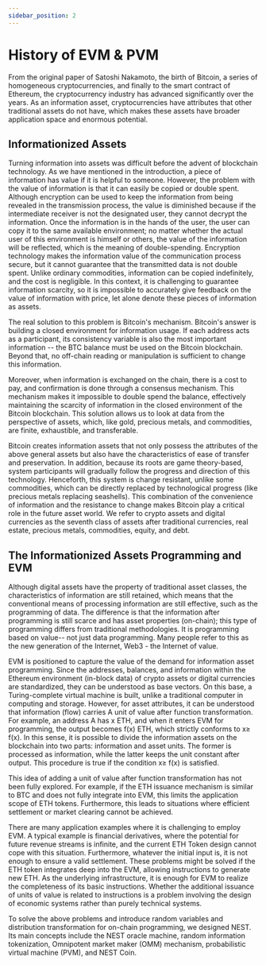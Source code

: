 ```yaml
---
sidebar_position: 2
---
```


# History of EVM & PVM

From the original paper of Satoshi Nakamoto, the birth of Bitcoin, a series of homogeneous cryptocurrencies, and finally to the smart contract of Ethereum, the cryptocurrency industry has advanced significantly over the years. As an information asset, cryptocurrencies have attributes that other traditional assets do not have, which makes these assets have broader application space and enormous potential.

## Informationized Assets

Turning information into assets was difficult before the advent of blockchain technology. As we have mentioned in the introduction, a piece of information has value if it is helpful to someone. However, the problem with the value of information is that it can easily be copied or double spent. Although encryption can be used to keep the information from being revealed in the transmission process, the value is diminished because if the intermediate receiver is not the designated user, they cannot decrypt the information. Once the information is in the hands of the user, the user can copy it to the same available environment; no matter whether the actual user of this environment is himself or others, the value of the information will be reflected, which is the meaning of double-spending. Encryption technology makes the information value of the communication process secure, but it cannot guarantee that the transmitted data is not double spent. Unlike ordinary commodities, information can be copied indefinitely, and the cost is negligible. In this context, it is challenging to guarantee information scarcity, so it is impossible to accurately give feedback on the value of information with price, let alone denote these pieces of information as assets.

The real solution to this problem is Bitcoin's mechanism. Bitcoin's answer is building a closed environment for information usage. If each address acts as a participant, its consistency variable is also the most important information -- the BTC balance must be used on the Bitcoin blockchain. Beyond that, no off-chain reading or manipulation is sufficient to change this information.

Moreover, when information is exchanged on the chain, there is a cost to pay, and confirmation is done through a consensus mechanism. This mechanism makes it impossible to double spend the balance, effectively maintaining the scarcity of information in the closed environment of the Bitcoin blockchain. This solution allows us to look at data from the perspective of assets, which, like gold, precious metals, and commodities, are finite, exhaustible, and transferable.

Bitcoin creates information assets that not only possess the attributes of the above general assets but also have the characteristics of ease of transfer and preservation. In addition, because its roots are game theory-based, system participants will gradually follow the progress and direction of this technology. Henceforth, this system is change resistant, unlike some commodities, which can be directly replaced by technological progress (like precious metals replacing seashells). This combination of the convenience of information and the resistance to change makes Bitcoin play a critical role in the future asset world. We refer to crypto assets and digital currencies as the seventh class of assets after traditional currencies, real estate, precious metals, commodities, equity, and debt.

## The Informationized Assets Programming and EVM

Although digital assets have the property of traditional asset classes, the characteristics of information are still retained, which means that the conventional means of processing information are still effective, such as the programming of data. The difference is that the information after programming is still scarce and has asset properties (on-chain); this type of programming differs from traditional methodologies. It is programming based on value-- not just data programming. Many people refer to this as the new generation of the Internet, Web3 - the Internet of value.

EVM is positioned to capture the value of the demand for information asset programming. Since the addresses, balances, and information within the Ethereum environment (in-block data) of crypto assets or digital currencies are standardized, they can be understood as base vectors. On this base, a Turing-complete virtual machine is built, unlike a traditional computer in computing and storage. However, for asset attributes, it can be understood that information (flow) carries A unit of value after function transformation. For example, an address A has x ETH, and when it enters EVM for programming, the output becomes f(x) ETH, which strictly conforms to x≥ f(x). In this sense, it is possible to divide the information assets on the blockchain into two parts: information and asset units. The former is processed as information, while the latter keeps the unit constant after output. This procedure is true if the condition x≥ f(x) is satisfied.

This idea of adding a unit of value after function transformation has not been fully explored. For example, if the ETH issuance mechanism is similar to BTC and does not fully integrate into EVM, this limits the application scope of ETH tokens. Furthermore, this leads to situations where efficient settlement or market clearing cannot be achieved.

There are many application examples where it is challenging to employ EVM. A typical example is financial derivatives, where the potential for future revenue streams is infinite, and the current ETH Token design cannot cope with this situation. Furthermore, whatever the initial input is, it is not enough to ensure a valid settlement. These problems might be solved if the ETH token integrates deep into the EVM, allowing instructions to generate new ETH. As the underlying infrastructure, it is enough for EVM to realize the completeness of its basic instructions. Whether the additional issuance of units of value is related to instructions is a problem involving the design of economic systems rather than purely technical systems.

To solve the above problems and introduce random variables and distribution transformation for on-chain programming, we designed NEST. Its main concepts include the NEST oracle machine, random information tokenization, Omnipotent market maker (OMM) mechanism, probabilistic virtual machine (PVM), and NEST Coin.